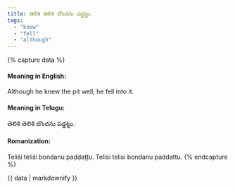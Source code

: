 ```yaml
---
title: తెలిశి తెలిశి బొందను పడ్డట్టు.
tags:
  - "knew"
  - "fell"
  - "although"
---
```


{% capture data %}
#### Meaning in English:
Although he knew the pit well, he fell into it.

#### Meaning in Telugu:
తెలిశి తెలిశి బొందను పడ్డట్టు.

#### Romanization:
Teliśi teliśi bondanu paḍḍaṭṭu.
Telisi telisi bondanu paddattu.
{% endcapture %}

{{ data | markdownify }}


